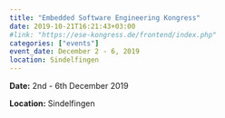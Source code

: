 ```yaml
---
title: "Embedded Software Engineering Kongress"
date: 2019-10-21T16:21:43+03:00
#link: "https://ese-kongress.de/frontend/index.php"
categories: ["events"]
event_date: December 2 - 6, 2019
location: Sindelfingen
---
```


**Date:** 2nd - 6th December 2019

**Location:** Sindelfingen